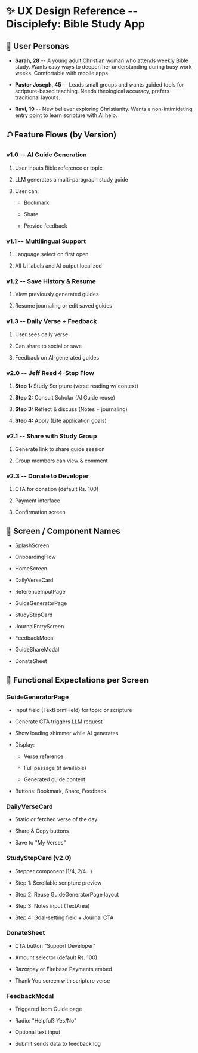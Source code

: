 # **✨ UX Design Reference -- Disciplefy: Bible Study App**

## **👤 User Personas**

- **Sarah, 28** -- A young adult Christian woman who attends weekly
  Bible study. Wants easy ways to deepen her understanding during busy
  work weeks. Comfortable with mobile apps.

- **Pastor Joseph, 45** -- Leads small groups and wants guided tools for
  scripture-based teaching. Needs theological accuracy, prefers
  traditional layouts.

- **Ravi, 19** -- New believer exploring Christianity. Wants a
  non-intimidating entry point to learn scripture with AI help.

## **⮏ Feature Flows (by Version)**

### **v1.0 -- AI Guide Generation**

1.  User inputs Bible reference or topic

2.  LLM generates a multi-paragraph study guide

3.  User can:

    - Bookmark

    - Share

    - Provide feedback

### **v1.1 -- Multilingual Support**

1.  Language select on first open

2.  All UI labels and AI output localized

### **v1.2 -- Save History & Resume**

1.  View previously generated guides

2.  Resume journaling or edit saved guides

### **v1.3 -- Daily Verse + Feedback**

1.  User sees daily verse

2.  Can share to social or save

3.  Feedback on AI-generated guides

### **v2.0 -- Jeff Reed 4-Step Flow**

1.  **Step 1:** Study Scripture (verse reading w/ context)

2.  **Step 2:** Consult Scholar (AI Guide reuse)

3.  **Step 3:** Reflect & discuss (Notes + journaling)

4.  **Step 4:** Apply (Life application goals)

### **v2.1 -- Share with Study Group**

1.  Generate link to share guide session

2.  Group members can view & comment

### **v2.3 -- Donate to Developer**

1.  CTA for donation (default Rs. 100)

2.  Payment interface

3.  Confirmation screen

## **📱 Screen / Component Names**

- SplashScreen

- OnboardingFlow

- HomeScreen

- DailyVerseCard

- ReferenceInputPage

- GuideGeneratorPage

- StudyStepCard

- JournalEntryScreen

- FeedbackModal

- GuideShareModal

- DonateSheet

## **🧠 Functional Expectations per Screen**

### **GuideGeneratorPage**

- Input field (TextFormField) for topic or scripture

- Generate CTA triggers LLM request

- Show loading shimmer while AI generates

- Display:

  - Verse reference

  - Full passage (if available)

  - Generated guide content

- Buttons: Bookmark, Share, Feedback

### **DailyVerseCard**

- Static or fetched verse of the day

- Share & Copy buttons

- Save to \"My Verses\"

### **StudyStepCard (v2.0)**

- Stepper component (1/4, 2/4\...)

- Step 1: Scrollable scripture preview

- Step 2: Reuse GuideGeneratorPage layout

- Step 3: Notes input (TextArea)

- Step 4: Goal-setting field + Journal CTA

### **DonateSheet**

- CTA button \"Support Developer\"

- Amount selector (default Rs. 100)

- Razorpay or Firebase Payments embed

- Thank You screen with scripture verse

### **FeedbackModal**

- Triggered from Guide page

- Radio: \"Helpful? Yes/No\"

- Optional text input

- Submit sends data to feedback log
